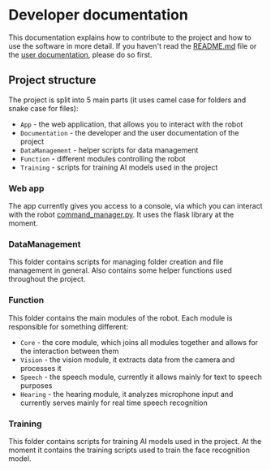 # Developer documentation

This documentation explains how to contribute to the project and how to use the software in more detail. If you haven't read the [README.md](../README.md) file or the [user documentation](user_documentation.md), please do so first.

## Project structure
The project is split into 5 main parts (it uses camel case for folders and snake case for files):
- `App` - the web application, that allows you to interact with the robot
- `Documentation` - the developer and the user documentation of the project
- `DataManagement` - helper scripts for data management
- `Function` - different modules controlling the robot
- `Training` - scripts for training AI models used in the project

### Web app
The app currently gives you access to a console, via which you can interact with the robot [command_manager.py](../Function/Core/command_manager.py).
It uses the flask library at the moment.

### DataManagement
This folder contains scripts for managing folder creation and file management in general. Also contains some helper functions
used throughout the project.

### Function
This folder contains the main modules of the robot. Each module is responsible for something different:
- `Core` - the core module, which joins all modules together and allows for the interaction between them
- `Vision` - the vision module, it extracts data from the camera and processes it
- `Speech` - the speech module, currently it allows mainly for text to speech purposes
- `Hearing` - the hearing module, it analyzes microphone input and currently serves mainly for real time speech recognition

### Training
This folder contains scripts for training AI models used in the project.
At the moment it contains the training scripts used to train the face recognition model.


